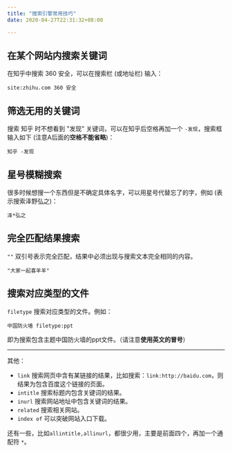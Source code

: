 ```yaml
---
title: "搜索引擎常用技巧"
date: 2020-04-27T22:31:32+08:00

---
```


## 在某个网站内搜索关键词

在知乎中搜索 360 安全，可以在搜索栏 (或地址栏) 输入：

```
site:zhihu.com 360 安全
```

## 筛选无用的关键词

搜索 知乎 时不想看到 "发现" 关键词，可以在知乎后空格再加一个 `-发现`，搜索框输入如下 (注意A后面的**空格不能省略**)：

```
知乎 -发现
```

## 星号模糊搜索

很多时候想搜一个东西但是不确定具体名字，可以用星号代替忘了的字，例如 (表示搜索泽野弘之)：

```
泽*弘之
```

## 完全匹配结果搜索

`""` 双引号表示完全匹配，结果中必须出现与搜索文本完全相同的内容。

```
"大家一起喜羊羊"
```

## 搜索对应类型的文件

`filetype`  搜索对应类型的文件。例如：

```
中国防火墙 filetype:ppt
```

即为搜索包含主题中国防火墙的ppt文件。（请注意**使用英文的冒号**）

------

其他：

- `link` 搜索网页中含有某链接的结果，比如搜索：`link:http://baidu.com`，则结果为包含百度这个链接的页面。
- `intitle` 搜索标题内包含关键词的结果。
- `inurl` 搜索网站地址中包含关键词的结果。
- `related` 搜索相关网站。
- `index of` 可以突破网站入口下载。

还有一些，比如`allintitle,allinurl`，都很少用，主要是前面四个，再加一个通配符 `*`。
